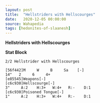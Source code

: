 ```yaml
---
layout: post
title:  "Hellstriders with Hellscourges"
date:   2020-12-05 00:00:00
source: Wahapedia
tags: [hedonites-of-slaanesh]
---
```


**Hellstriders with Hellscourges**

**Stat Block**
```
2/2 Hellstrider with Hellscourges
```

```
[56f442]M     W     B     Sa    [-]
14"   2     6     4+    
[e85545]Weapons[-]
[c6c930]Hellscourge[-]
3"     A:2    H:3+   W:4+   R:-    D:1   
[c6c930]Poisoned Tongue[-]
1"     A:2    H:3+   W:4+   R:-    D:1   
```
    